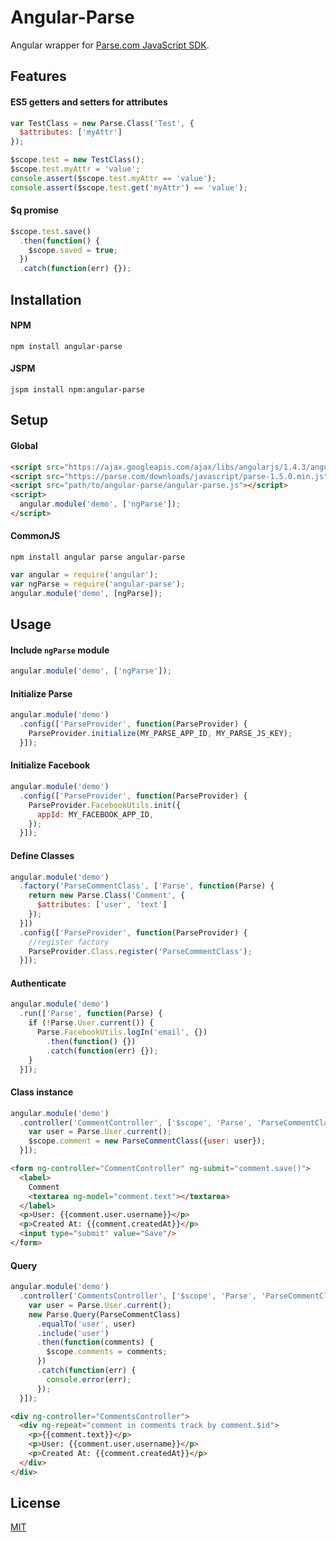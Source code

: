 # Angular-Parse
Angular wrapper for [Parse.com JavaScript SDK](https://parse.com/docs/js/guide).
## Features
#### ES5 getters and setters for attributes
```javascript
var TestClass = new Parse.Class('Test', {
  $attributes: ['myAttr']
});

$scope.test = new TestClass();
$scope.test.myAttr = 'value';
console.assert($scope.test.myAttr == 'value');
console.assert($scope.test.get('myAttr') == 'value');
```
#### $q promise
```javascript
$scope.test.save()
  .then(function() {
    $scope.saved = true;
  })
  .catch(function(err) {});
```
## Installation
#### NPM
`npm install angular-parse`
#### JSPM
`jspm install npm:angular-parse`
## Setup
#### Global
```html
<script src="https://ajax.googleapis.com/ajax/libs/angularjs/1.4.3/angular.min.js"></script>
<script src="https://parse.com/downloads/javascript/parse-1.5.0.min.js"></script>
<script src="path/to/angular-parse/angular-parse.js"></script>
<script>
  angular.module('demo', ['ngParse']);
</script>
```
#### CommonJS
`npm install angular parse angular-parse`
```javascript
var angular = require('angular');
var ngParse = require('angular-parse');
angular.module('demo', [ngParse]);
```
## Usage
#### Include `ngParse` module
```javascript
angular.module('demo', ['ngParse']);
```
#### Initialize Parse
```javascript
angular.module('demo')
  .config(['ParseProvider', function(ParseProvider) {
    ParseProvider.initialize(MY_PARSE_APP_ID, MY_PARSE_JS_KEY);
  }]);
```
#### Initialize Facebook
```javascript
angular.module('demo')
  .config(['ParseProvider', function(ParseProvider) {
    ParseProvider.FacebookUtils.init({
      appId: MY_FACEBOOK_APP_ID,
    });
  }]);
```
#### Define Classes
```javascript
angular.module('demo')
  .factory('ParseCommentClass', ['Parse', function(Parse) {
    return new Parse.Class('Comment', {
      $attributes: ['user', 'text']
    });
  }])
  .config(['ParseProvider', function(ParseProvider) {
    //register factory
    ParseProvider.Class.register('ParseCommentClass');
  }]);
```
#### Authenticate
```javascript
angular.module('demo')
  .run(['Parse', function(Parse) {
    if (!Parse.User.current()) {
      Parse.FacebookUtils.logIn('email', {})
        .then(function() {})
        .catch(function(err) {});
    }
  }]);
```
#### Class instance
```javascript
angular.module('demo')
  .controller('CommentController', ['$scope', 'Parse', 'ParseCommentClass', function($scope, Parse, ParseCommentClass) {
    var user = Parse.User.current();
    $scope.comment = new ParseCommentClass({user: user});
  }]);
```
```html
<form ng-controller="CommentController" ng-submit="comment.save()">
  <label>
    Comment
    <textarea ng-model="comment.text"></textarea>
  </label>
  <p>User: {{comment.user.username}}</p>
  <p>Created At: {{comment.createdAt}}</p>
  <input type="submit" value="Save"/>
</form>
```
#### Query
```javascript
angular.module('demo')
  .controller('CommentsController', ['$scope', 'Parse', 'ParseCommentClass', function($scope, Parse, ParseCommentClass) {
    var user = Parse.User.current();
    new Parse.Query(ParseCommentClass)
      .equalTo('user', user)
      .include('user')
      .then(function(comments) {
        $scope.comments = comments;
      })
      .catch(function(err) {
        console.error(err);
      });
  }]);
```
```html
<div ng-controller="CommentsController">
  <div ng-repeat="comment in comments track by comment.$id">
    <p>{{comment.text}}</p>
    <p>User: {{comment.user.username}}</p>
    <p>Created At: {{comment.createdAt}}</p>
  </div>
</div>
```
## License
[MIT](https://raw.githubusercontent.com/ivnivnch/angular-parse/master/LICENSE)
